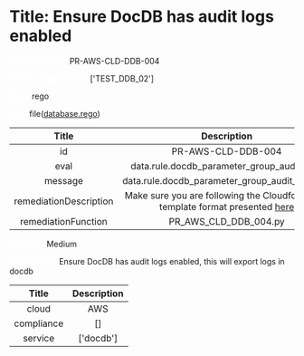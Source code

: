 



# Title: Ensure DocDB has audit logs enabled


***<font color="white">Master Test Id:</font>*** PR-AWS-CLD-DDB-004

***<font color="white">Master Snapshot Id:</font>*** ['TEST_DDB_02']

***<font color="white">type:</font>*** rego

***<font color="white">rule:</font>*** file([database.rego])  
  
  
  
  

|Title|Description|
| :---: | :---: |
|id|PR-AWS-CLD-DDB-004|
|eval|data.rule.docdb_parameter_group_audit_logs|
|message|data.rule.docdb_parameter_group_audit_logs_err|
|remediationDescription|Make sure you are following the Cloudformation template format presented <a href='https://docs.aws.amazon.com/AWSCloudFormation/latest/UserGuide/aws-resource-docdb-dbclusterparametergroup.html#aws-resource-docdb-dbclusterparametergroup--examples' target='_blank'>here</a>|
|remediationFunction|PR_AWS_CLD_DDB_004.py|


***<font color="white">Severity:</font>*** Medium

***<font color="white">Description:</font>*** Ensure DocDB has audit logs enabled, this will export logs in docdb  
  
  

|Title|Description|
| :---: | :---: |
|cloud|AWS|
|compliance|[]|
|service|['docdb']|



[database.rego]: https://github.com/prancer-io/prancer-compliance-test/tree/master/aws/cloud/database.rego

